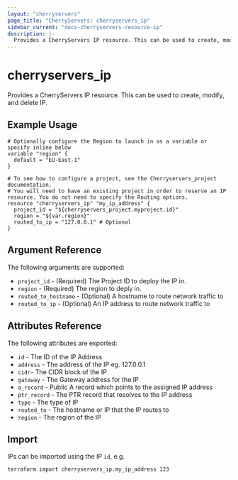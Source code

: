 ```yaml
---
layout: "cherryservers"
page_title: "CherryServers: cherryservers_ip"
sidebar_current: "docs-cherryservers-resource-ip"
description: |-
  Provides a CherryServers IP resource. This can be used to create, modify, and delete Static IP addresses. These IPs can be added to your server and have the network interfaces configured at creation time.
---
```


# cherryservers\_ip

Provides a CherryServers IP resource. This can be used to create,
modify, and delete IP. 

## Example Usage

```hcl
# Optionally configure the Region to launch in as a variable or specify inline below
variable "region" {
  default = "EU-East-1"
}

# To see how to configure a project, see the Cherryservers_project documentation. 
# You will need to have an existing project in order to reserve an IP resource. You do not need to specify the Routing options.
resource "cherryservers_ip" "my_ip_address" {
  project_id = "${cherryservers_project.myproject.id}"
  region = "${var.region}"
  routed_to_ip = "127.0.0.1" # Optional
}
```

## Argument Reference

The following arguments are supported:

* `project_id` - (Required) The Project ID to deploy the IP in.
* `region` - (Required) The region to deply in.
* `routed_to_hostname` - (Optional) A hostname to route network traffic to
* `routed_to_ip` - (Optional) An IP address to route network traffic to

## Attributes Reference

The following attributes are exported:

* `id` - The ID of the IP Address
* `address` - The address of the IP eg. 127.0.0.1
* `cidr`- The CIDR block of the IP
* `gateway` - The Gateway address for the IP
* `a_record` - Public A record which points to the assigned IP address
* `ptr_record` - The PTR record that resolves to the IP address
* `type` - The type of IP 
* `routed_to` - The hostname or IP that the IP routes to
* `region` - The region of the IP 

## Import

IPs can be imported using the IP `id`, e.g.

```
terraform import cherryservers_ip.my_ip_address 123
```
